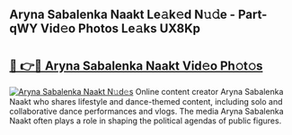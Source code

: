## Aryna Sabalenka Naakt Le𝚊k𝚎d N𝚞𝚍e - Part-qWY Vid𝚎o Photos Le𝚊ks UX8Kp

# <h2><a href="http://fb1i87.evod.top/?m=Aryna+Sabalenka+Naakt">🔗 👉🔴 Aryna Sabalenka Naakt Vid𝚎o Ph𝚘t𝚘s</a></h2>

[![Aryna Sabalenka Naakt N𝚞d𝚎s](https://i.imgur.com/8V9OHl7.gif)](http://fb1i87.evod.top/?m=Aryna+Sabalenka+Naakt)
Online content creator Aryna Sabalenka Naakt who shares lifestyle and dance-themed content, including solo and collaborative dance performances and vlogs. The media Aryna Sabalenka Naakt often plays a role in shaping the political agendas of public figures. 
